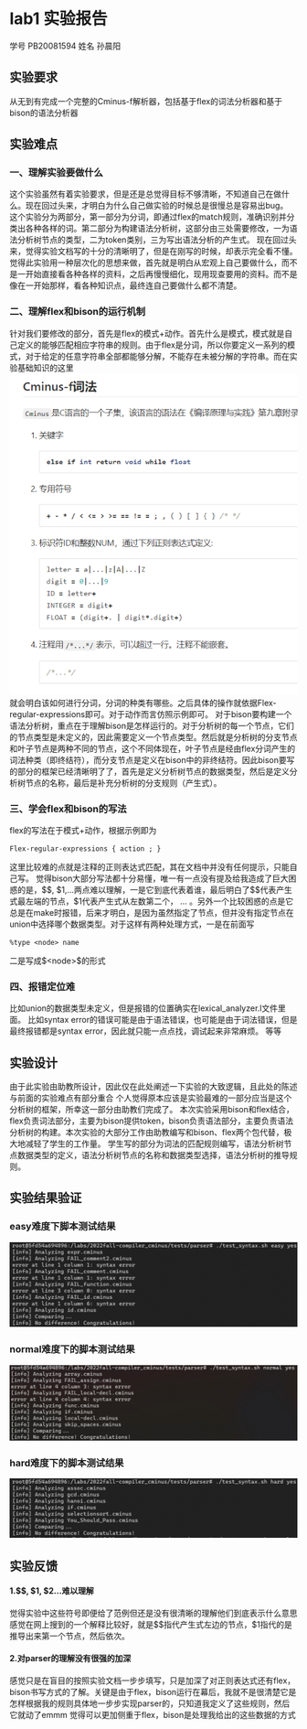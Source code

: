 # lab1 实验报告
学号 PB20081594 姓名 孙晨阳

## 实验要求
从无到有完成一个完整的Cminus-f解析器，包括基于flex的词法分析器和基于bison的语法分析器

## 实验难点
### 一、理解实验要做什么
这个实验虽然有着实验要求，但是还是总觉得目标不够清晰，不知道自己在做什么。现在回过头来，才明白为什么自己做实验的时候总是很慢总是容易出bug。
这个实验分为两部分，第一部分为分词，即通过flex的match规则，准确识别并分类出各种各样的词。第二部分为构建语法分析树，这部分由三处需要修改，一为语法分析树节点的类型，二为token类别，三为写出语法分析的产生式。
现在回过头来，觉得实验文档写的十分的清晰明了，但是在刚写的时候，却表示完全看不懂。
觉得此实验用一种层次化的思想来做，首先就是明白从宏观上自己要做什么，而不是一开始直接看各种各样的资料，之后再慢慢细化，现用现查要用的资料。而不是像在一开始那样，看各种知识点，最终连自己要做什么都不清楚。
### 二、理解flex和bison的运行机制
针对我们要修改的部分，首先是flex的模式+动作。首先什么是模式，模式就是自己定义的能够匹配相应字符串的规则。由于flex是分词，所以你要定义一系列的模式，对于给定的任意字符串全部都能够分解，不能存在未被分解的字符串。而在实验基础知识的这里![cifa](./cifa.png)
就会明白该如何进行分词，分词的种类有哪些。之后具体的操作就依据Flex-regular-expressions即可。对于动作而言仿照示例即可。
对于bison要构建一个语法分析树，重点在于理解bison是怎样运行的。对于分析树的每一个节点，它们的节点类型是未定义的，因此需要定义一个节点类型。然后就是分析树的分支节点和叶子节点是两种不同的节点，这个不同体现在，叶子节点是经由flex分词产生的词法种类（即终结符），而分支节点是定义在bison中的非终结符。因此bison要写的部分的框架已经清晰明了了，首先是定义分析树节点的数据类型，然后是定义分析树节点的名称，最后是补充分析树的分支规则（产生式）。
### 三、学会flex和bison的写法
flex的写法在于模式+动作，根据示例即为 
```
Flex-regular-expressions { action ; }
```
这里比较难的点就是注释的正则表达式匹配，其在文档中并没有任何提示，只能自己写。
觉得bison大部分写法都十分易懂，唯一有一点没有提及给我造成了巨大困惑的是，\$\$, \$1,...两点难以理解，一是它到底代表着谁，最后明白了\$\$代表产生式最左端的节点，\$1代表产生式从左数第二个， ... 。另外一个比较困惑的点是它总是在make时报错，后来才明白，是因为虽然指定了节点，但并没有指定节点在union中选择哪个数据类型。对于这样有两种处理方式，一是在前面写
```
%type <node> name
```
二是写成\$\<node\>\$的形式
### 四、报错定位难
比如union的数据类型未定义，但是报错的位置确实在lexical_analyzer.l文件里面。
比如syntax error的错误可能是由于语法错误，也可能是由于词法错误，但是最终报错都是syntax error，因此就只能一点点找，调试起来非常麻烦。
等等
## 实验设计
由于此实验由助教所设计，因此仅在此处阐述一下实验的大致逻辑，且此处的陈述与前面的实验难点有部分重合
个人觉得原本应该是实验最难的一部分应当是这个分析树的框架，所幸这一部分由助教们完成了。
本次实验采用bison和flex结合，flex负责词法部分，主要为bison提供token，bison负责语法部分，主要负责语法分析树的构建。本次实验的大部分工作由助教编写和bison、flex两个包代替，极大地减轻了学生的工作量。
学生写的部分为词法的匹配规则编写，语法分析树节点数据类型的定义，语法分析树节点的名称和数据类型选择，语法分析树的推导规则。
## 实验结果验证
### easy难度下脚本测试结果
![easy](./easy.png)
### normal难度下的脚本测试结果
![normal](./normal.png)
### hard难度下的脚本测试结果
![hard](./hard.png)

## 实验反馈
#### 1.\$\$, \$1, \$2...难以理解
觉得实验中这些符号即便给了范例但还是没有很清晰的理解他们到底表示什么意思
感觉在网上搜到的一个解释比较好，就是\$\$指代产生式左边的节点，\$1指代的是推导出来第一个节点，然后依次。
#### 2.对parser的理解没有很强的加深
感觉只是在盲目的按照实验文档一步步填写，只是加深了对正则表达式还有flex，bison书写方式的了解。关键是由于flex，bison运行在幕后，我就不是很清楚它是怎样根据我的规则具体地一步步实现parser的，只知道我定义了这些规则，然后它就动了emmm
觉得可以更加侧重于flex，bison是处理我给出的这些数据的方式
